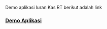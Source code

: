 Demo aplikasi Iuran Kas RT berikut adalah link

<h3><a href="https://youtu.be/MRIBs-DStyg">Demo Aplikasi</a></h3>
